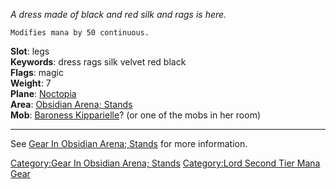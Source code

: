 *A dress made of black and red silk and rags is here.*

`Modifies mana by 50 continuous.`

**Slot**: legs  
**Keywords**: dress rags silk velvet red black  
**Flags**: magic  
**Weight**: 7  
**Plane**: [Noctopia](:Category:Noctopia.md "wikilink")  
**Area**: [Obsidian Arena;
Stands](:Category:Obsidian_Arena;_Stands.md "wikilink")  
**Mob**: [Baroness Kipparielle](Baroness_Kipparielle "wikilink")? (or
one of the mobs in her room)

------------------------------------------------------------------------

See [Gear In Obsidian Arena;
Stands](:Category:Gear_In_Obsidian_Arena;_Stands.md "wikilink") for more
information.

[Category:Gear In Obsidian Arena;
Stands](Category:Gear_In_Obsidian_Arena;_Stands "wikilink")
[Category:Lord Second Tier Mana
Gear](Category:Lord_Second_Tier_Mana_Gear "wikilink")
